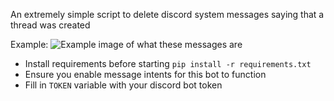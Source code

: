 An extremely simple script to delete discord system messages saying that a thread was created

Example:
![Example image of what these messages are](https://i.kara.cx/N7Bsru.png)


* Install requirements before starting `pip install -r requirements.txt`
* Ensure you enable message intents for this bot to function
* Fill in `TOKEN` variable with your discord bot token
